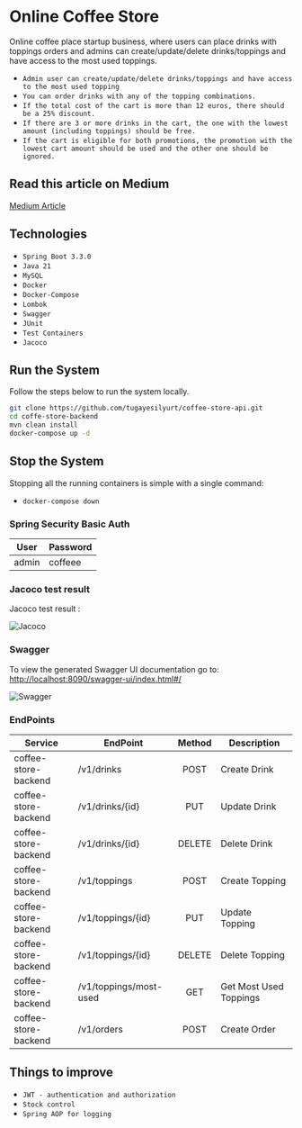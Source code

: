 # Online Coffee Store

Online coffee place startup business, where users can place drinks with
toppings orders and admins can create/update/delete drinks/toppings and have access to the most used
toppings.

- `Admin user can create/update/delete drinks/toppings and have access to the most used
topping`
- `You can order drinks with any of the topping combinations.`
- `If the total cost of the cart is more than 12 euros, there should be a 25% discount.`
- `If there are 3 or more drinks in the cart, the one with the lowest amount (including toppings)
should be free.`
- `If the cart is eligible for both promotions, the promotion with the lowest cart amount should be
used and the other one should be ignored.`

## Read this article on Medium

[Medium Article](https://medium.com/devops-dev/optimizing-code-quality-and-continuous-integration-with-spring-boot-3-jacoco-sonarqube-and-e386079a55c5)

Technologies
------------

- `Spring Boot 3.3.0`
- `Java 21`
- `MySQL` 
- `Docker`
- `Docker-Compose`
- `Lombok`
- `Swagger`
- `JUnit`
- `Test Containers`
- `Jacoco`


## Run the System
Follow the steps below to run the system locally.

```bash
git clone https://github.com/tugayesilyurt/coffee-store-api.git
cd coffe-store-backend
mvn clean install
docker-compose up -d
```

## Stop the System
Stopping all the running containers is simple with a single command:

* `docker-compose down`

### Spring Security Basic Auth ###

|    User     |   Password   |
| ----------- | ------------ |
|    admin    |   coffeee    |

### Jacoco test result

Jacoco test result : 

![Jacoco](https://github.com/tugayesilyurt/coffee-store-api/blob/main/assets/jacoco.png)


### Swagger

To view the generated Swagger UI documentation go to: [http://localhost:8090/swagger-ui/index.html#/](http://localhost:8090/swagger-ui/index.html#/)

![Swagger](https://github.com/tugayesilyurt/coffee-store-api/blob/main/assets/swagger.png)


### EndPoints ###

| Service      		| EndPoint                      | Method | Description                                      |
| --------------------- | ----------------------------- | :-----:| ------------------------------------------------ |
| coffee-store-backend  | /v1/drinks  			| POST   | Create Drink           	         	    |
| coffee-store-backend  | /v1/drinks/{id}   		| PUT    | Update Drink             	                    |
| coffee-store-backend  | /v1/drinks/{id}   		| DELETE | Delete Drink            	                    |
| coffee-store-backend  | /v1/toppings   		| POST   | Create Topping             	                    |
| coffee-store-backend  | /v1/toppings/{id}      	| PUT    | Update Topping 	           	            |
| coffee-store-backend  | /v1/toppings/{id}      	| DELETE | Delete Topping 	           	            |
| coffee-store-backend  | /v1/toppings/most-used      	| GET    | Get Most Used Toppings           	            |
| coffee-store-backend  | /v1/orders		      	| POST   | Create Order           	                    |


Things to improve
------------
- `JWT - authentication and authorization`
- `Stock control`
- `Spring AOP for logging`

